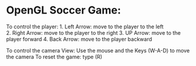 # OpenGL Soccer Game: 

To control the player:
	1. Left Arrow: move to the player to the left	
	2. Right Arrow: move to the player to the right	
	3. UP Arrow: move to the player forward 
	4. Back Arrow: move to the player backward
	
To control the camera View: Use the mouse and the Keys (W-A-D) to move the camera
To reset the game: type (R)
